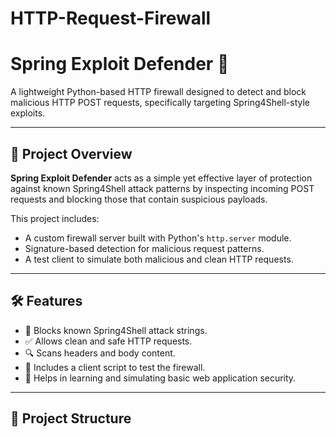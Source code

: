 # HTTP-Request-Firewall
# Spring Exploit Defender 🔐

A lightweight Python-based HTTP firewall designed to detect and block malicious HTTP POST requests, specifically targeting Spring4Shell-style exploits.

---

## 📌 Project Overview

**Spring Exploit Defender** acts as a simple yet effective layer of protection against known Spring4Shell attack patterns by inspecting incoming POST requests and blocking those that contain suspicious payloads.

This project includes:
- A custom firewall server built with Python's `http.server` module.
- Signature-based detection for malicious request patterns.
- A test client to simulate both malicious and clean HTTP requests.

---

## 🛠 Features

- 🚫 Blocks known Spring4Shell attack strings.
- ✅ Allows clean and safe HTTP requests.
- 🔍 Scans headers and body content.
- 🧪 Includes a client script to test the firewall.
- 🔐 Helps in learning and simulating basic web application security.

---

## 📁 Project Structure

